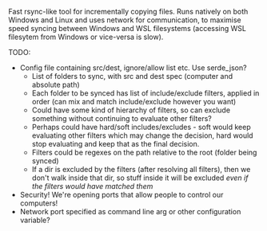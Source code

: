 Fast rsync-like tool for incrementally copying files. Runs natively on both Windows and Linux and uses network for communication, 
to maximise speed syncing between Windows and WSL filesystems (accessing WSL filesytem from Windows or vice-versa is slow).

TODO:

* Config file containing src/dest, ignore/allow list etc. Use serde_json?
    * List of folders to sync, with src and dest spec (computer and absolute path)
    * Each folder to be synced has list of include/exclude filters, applied in order (can mix and match include/exclude however you want)
    * Could have some kind of hierarchy of filters, so can exclude something without continuing to evaluate other filters?
    * Perhaps could have hard/soft includes/excludes - soft would keep evaluating other filters which may change the decision, hard would stop evaluating and keep that as the final decision.
    * Filters could be regexes on the path relative to the root (folder being synced)
    * If a dir is excluded by the filters (after resolving all filters), then we don't walk inside that dir, so stuff inside it will be excluded *even if the filters would have matched them*
* Security! We're opening ports that allow people to control our computers!
* Network port specified as command line arg or other configuration variable?
